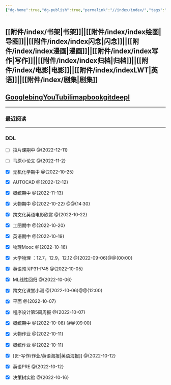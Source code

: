 ```yaml
---
{"dg-home":true,"dg-publish":true,"permalink":"//index/index/","tags":"gardenEntry","dgPassFrontmatter":true}
---
```


## [[附件/index/书架\|书架]]||[[附件/index/index绘图\|导图]]||[[附件/index/index闪念\|闪念]]||[[附件/index/index漫画\|漫画]]||[[附件/index/index写作\|写作]]||[[附件/index/index归档\|归档]]||[[附件/index/电影\|电影]]||[[附件/index/indexLWT\|英语]]||[[附件/index/剧集\|剧集]]

## [Google](https://www.google.com/)[bing](https://cn.bing.com)[YouTu](https://www.youtube.com/index)[bili](https://search.bilibili.com/all)[map](https://map.baidu.com/@12958167.77,4825775.8,21z,87t,92.92h#panoid=09002200122003121004462317C&panotype=street&heading=9.24&pitch=7.39&l=21&tn=B_NORMAL_MAP&sc=0&newmap=1&shareurl=1&pid=09002200122003121004462317C)[book](https://zh.book4you.org)[git](https://github.com/)[deepl](https://www.deepl.com/)

---
### 最近阅读


---

### DDL
- [ ] 拉片课期中 @{2022-12-11}
- [ ] 马原小论文 @{2022-11-2}
- [x] 无机化学期中 @{2022-10-25}
- [x] AUTOCAD @{2022-12-12}
- [x] 概统期中 @{2022-11-13}
- [x] 大物期中 @{2022-10-22} @@{14:30}
- [x] 跨文化英语电影欣赏 @{2022-10-22}
- [x] 工图期中 @{2022-10-20}
- [x] 英语期中 @{2022-10-19}
- [x] 物理Mooc @{2022-10-16}
- [x] 大学物理 ：12.7，12.9，12.12 @{2022-09-06}@@{00:00}
- [x] 英语预习P31-P45 @{2022-10-05}
- [x] ML线性回归 @{2022-10-06}
- [x] 跨文化课堂小测 @{2022-10-06}@@{12:00}
- [x] 平面 @{2022-10-07}
- [x] 程序设计第5周周报 @{2022-10-07}
- [x] 概统期中 @{2022-10-08} @@{09:00}
- [x] 大物作业 @{2022-10-11}
- [x] 概统作业 @{2022-10-11}
- [x] [[E-写作/作业/英语海报\|英语海报]] @{2022-10-12}
- [x] 英语PRE @{2022-10-12}
- [x] 决策树实验 @{2022-10-16}

